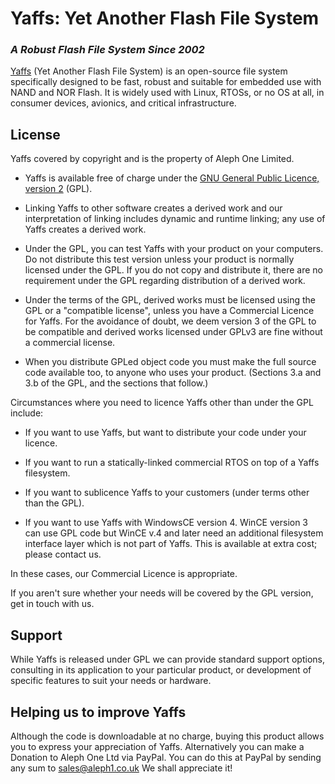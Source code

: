 # Yaffs: Yet Another Flash File System

### _A Robust Flash File System Since 2002_

[Yaffs](https://yaffs.net) (Yet Another Flash File System) is an open-source file system specifically
designed to be fast, robust and suitable for embedded use with NAND and NOR Flash.
It is widely used with Linux, RTOSs, or no OS at all, in consumer devices, 
avionics, and critical infrastructure. 

## License

Yaffs covered by copyright and is the property of Aleph One Limited. 

* Yaffs is available free of charge under the [GNU General Public Licence, version
  2](https://www.gnu.org/licenses/old-licenses/gpl-2.0.html) (GPL).

* Linking Yaffs to other software creates a derived work and our interpretation of
  linking includes dynamic and runtime linking; any use of Yaffs creates a derived work.

* Under the GPL, you can test Yaffs with your product on your computers. Do not 
  distribute this test version unless your product is normally licensed under the
  GPL. If you do not copy and distribute it, there are no requirement under the GPL
  regarding distribution of a derived work.  

* Under the terms of the GPL, derived works must be licensed using the GPL or a
  "compatible license", unless you have a Commercial Licence for Yaffs. For the
  avoidance of doubt, we deem version 3 of the GPL to be compatible and derived
  works licensed under GPLv3 are fine without a commercial license.

* When you distribute GPLed object code you must make the full source code available
  too, to anyone who uses your product. (Sections 3.a and 3.b of the GPL, and the
  sections that follow.)  

Circumstances where you need to licence Yaffs other than under the GPL include:

* If you want to use Yaffs, but want to distribute your code under your licence.

* If you want to run a statically-linked commercial RTOS on top of a Yaffs filesystem.

* If you want to sublicence Yaffs to your customers (under terms other than the GPL).

* If you want to use Yaffs with WindowsCE version 4. WinCE version 3 can use GPL
  code but WinCE v.4 and later need an additional filesystem interface layer which
  is not part of Yaffs. This is available at extra cost; please contact us.

In these cases, our Commercial Licence is appropriate.

If you aren't sure whether your needs will be covered by the GPL version, get in 
touch with us.

## Support
While Yaffs is released under GPL we can provide standard support options, 
consulting in its application to your particular product, or development of specific 
features to suit your needs or hardware.

## Helping us to improve Yaffs
Although the code is downloadable at no charge, buying this product allows you to 
express your appreciation of Yaffs. Alternatively you can make a Donation to Aleph 
One Ltd via PayPal. You can do this at PayPal by sending any sum to 
sales@aleph1.co.uk  We shall appreciate it!

